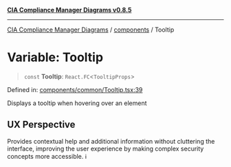 [**CIA Compliance Manager Diagrams v0.8.5**](../../README.md)

***

[CIA Compliance Manager Diagrams](../../modules.md) / [components](../README.md) / Tooltip

# Variable: Tooltip

> `const` **Tooltip**: `React.FC`\<`TooltipProps`\>

Defined in: [components/common/Tooltip.tsx:39](https://github.com/Hack23/cia-compliance-manager/blob/b7c3bc9644fb5b9d82b5b184ba290206da25104b/src/components/common/Tooltip.tsx#L39)

Displays a tooltip when hovering over an element

## UX Perspective

Provides contextual help and additional information without
cluttering the interface, improving the user experience by
making complex security concepts more accessible. ℹ️
